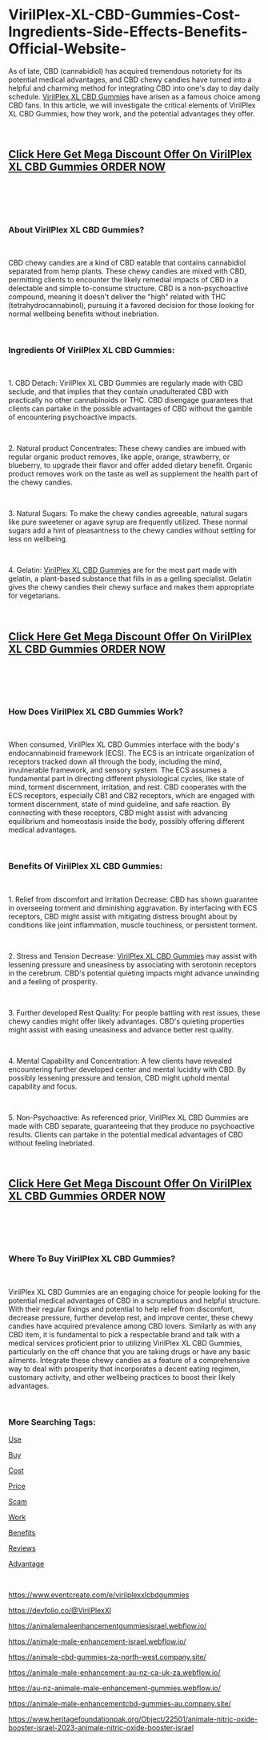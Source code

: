 # VirilPlex-XL-CBD-Gummies-Cost-Ingredients-Side-Effects-Benefits-Official-Website-
<p>As of late, CBD (cannabidiol) has acquired tremendous notoriety for its potential medical advantages, and CBD chewy candies have turned into a helpful and charming method for integrating CBD into one's day to day daily schedule.&nbsp;<a href="https://virilplex-xl-cbd-gummies.webflow.io/">VirilPlex XL CBD Gummies</a>&nbsp;have arisen as a famous choice among CBD fans. In this article, we will investigate the critical elements of VirilPlex XL CBD Gummies, how they work, and the potential advantages they offer.</p>
<p>&nbsp;</p>
<h2><strong><a href="https://fitbreathing.com/recommends/virilplexxl-cbd-gummies/">Click Here Get Mega Discount Offer On VirilPlex XL CBD Gummies ORDER NOW</a></strong></h2>
<p>&nbsp;</p>
<p><a href="https://fitbreathing.com/recommends/virilplexxl-cbd-gummies/"><img src="https://justpaste.it/img/83234064658b9dd1334dbdda24aaf48f.jpg" alt="" border="0" /></a></p>
<p>&nbsp;</p>
<h3><strong>About VirilPlex XL CBD Gummies?</strong></h3>
<p>&nbsp;</p>
<p>CBD chewy candies are a kind of CBD eatable that contains cannabidiol separated from hemp plants. These chewy candies are mixed with CBD, permitting clients to encounter the likely remedial impacts of CBD in a delectable and simple to-consume structure. CBD is a non-psychoactive compound, meaning it doesn't deliver the "high" related with THC (tetrahydrocannabinol), pursuing it a favored decision for those looking for normal wellbeing benefits without inebriation.</p>
<p>&nbsp;</p>
<h3><strong>Ingredients Of VirilPlex XL CBD Gummies:</strong></h3>
<p>&nbsp;</p>
<p>1. CBD Detach: VirilPlex XL CBD Gummies are regularly made with CBD seclude, and that implies that they contain unadulterated CBD with practically no other cannabinoids or THC. CBD disengage guarantees that clients can partake in the possible advantages of CBD without the gamble of encountering psychoactive impacts.</p>
<p>&nbsp;</p>
<p>2. Natural product Concentrates: These chewy candies are imbued with regular organic product removes, like apple, orange, strawberry, or blueberry, to upgrade their flavor and offer added dietary benefit. Organic product removes work on the taste as well as supplement the health part of the chewy candies.</p>
<p>&nbsp;</p>
<p>3. Natural Sugars: To make the chewy candies agreeable, natural sugars like pure sweetener or agave syrup are frequently utilized. These normal sugars add a hint of pleasantness to the chewy candies without settling for less on wellbeing.</p>
<p>&nbsp;</p>
<p>4. Gelatin:&nbsp;<a href="https://virilplex-xl-cbd-gummies.company.site/">VirilPlex XL CBD Gummies</a>&nbsp;are for the most part made with gelatin, a plant-based substance that fills in as a gelling specialist. Gelatin gives the chewy candies their chewy surface and makes them appropriate for vegetarians.</p>
<p>&nbsp;</p>
<h2><strong><a href="https://fitbreathing.com/recommends/virilplexxl-cbd-gummies/">Click Here Get Mega Discount Offer On VirilPlex XL CBD Gummies ORDER NOW</a></strong></h2>
<p>&nbsp;</p>
<p><a href="https://fitbreathing.com/recommends/virilplexxl-cbd-gummies/"><img src="https://justpaste.it/img/1314d5676df58f16f718913337f5bb99.jpg" alt="" border="0" /></a></p>
<p>&nbsp;</p>
<h3><strong>How Does VirilPlex XL CBD Gummies Work?</strong></h3>
<p>&nbsp;</p>
<p>When consumed, VirilPlex XL CBD Gummies interface with the body's endocannabinoid framework (ECS). The ECS is an intricate organization of receptors tracked down all through the body, including the mind, invulnerable framework, and sensory system. The ECS assumes a fundamental part in directing different physiological cycles, like state of mind, torment discernment, irritation, and rest. CBD cooperates with the ECS receptors, especially CB1 and CB2 receptors, which are engaged with torment discernment, state of mind guideline, and safe reaction. By connecting with these receptors, CBD might assist with advancing equilibrium and homeostasis inside the body, possibly offering different medical advantages.</p>
<p>&nbsp;</p>
<h3><strong>Benefits Of VirilPlex XL CBD Gummies:</strong></h3>
<p>&nbsp;</p>
<p>1. Relief from discomfort and Irritation Decrease: CBD has shown guarantee in overseeing torment and diminishing aggravation. By interfacing with ECS receptors, CBD might assist with mitigating distress brought about by conditions like joint inflammation, muscle touchiness, or persistent torment.</p>
<p>&nbsp;</p>
<p>2. Stress and Tension Decrease:&nbsp;<a href="https://www.yepdesk.com/virilplex-xl-cbd-gummies-for-ed-revitalize-your-bedroom-confidence">VirilPlex XL CBD Gummies</a>&nbsp;may assist with lessening pressure and uneasiness by associating with serotonin receptors in the cerebrum. CBD's potential quieting impacts might advance unwinding and a feeling of prosperity.</p>
<p>&nbsp;</p>
<p>3. Further developed Rest Quality: For people battling with rest issues, these chewy candies might offer likely advantages. CBD's quieting properties might assist with easing uneasiness and advance better rest quality.</p>
<p>&nbsp;</p>
<p>4. Mental Capability and Concentration: A few clients have revealed encountering further developed center and mental lucidity with CBD. By possibly lessening pressure and tension, CBD might uphold mental capability and focus.</p>
<p>&nbsp;</p>
<p>5. Non-Psychoactive: As referenced prior, VirilPlex XL CBD Gummies are made with CBD separate, guaranteeing that they produce no psychoactive results. Clients can partake in the potential medical advantages of CBD without feeling inebriated.</p>
<p>&nbsp;</p>
<h2><strong><a href="https://fitbreathing.com/recommends/virilplexxl-cbd-gummies/">Click Here Get Mega Discount Offer On VirilPlex XL CBD Gummies ORDER NOW</a></strong></h2>
<p>&nbsp;</p>
<p><a href="https://fitbreathing.com/recommends/virilplexxl-cbd-gummies/"><img src="https://justpaste.it/img/3719b448ef65df8836316596cea43590.jpg" alt="" border="0" /></a></p>
<p>&nbsp;</p>
<h3><strong>Where To Buy VirilPlex XL CBD Gummies?</strong></h3>
<p>&nbsp;</p>
<p>VirilPlex XL CBD Gummies are an engaging choice for people looking for the potential medical advantages of CBD in a scrumptious and helpful structure. With their regular fixings and potential to help relief from discomfort, decrease pressure, further develop rest, and improve center, these chewy candies have acquired prevalence among CBD lovers. Similarly as with any CBD item, it is fundamental to pick a respectable brand and talk with a medical services proficient prior to utilizing VirilPlex XL CBD Gummies, particularly on the off chance that you are taking drugs or have any basic ailments. Integrate these chewy candies as a feature of a comprehensive way to deal with prosperity that incorporates a decent eating regimen, customary activity, and other wellbeing practices to boost their likely advantages.</p>
<p>&nbsp;</p>
<h3><strong>More Searching Tags:</strong></h3>
<p><a href="https://fitbreathing.com/virilplex-xl-cbd-gummies/">Use</a></p>
<p><a href="https://virilplex-xl-cbd-gummies-price.webflow.io/">Buy</a></p>
<p><a href="https://groups.google.com/g/virilplex-xl-cbd-gummies/c/xszSyDDd3K0">Cost</a></p>
<p><a href="https://sites.google.com/view/virilplex-xl-cbd-gummies/home">Price</a></p>
<p><a href="https://fitbreathing.com/penixmed-de-at-ch/">Scam</a></p>
<p><a href="https://fitbreathing.com/vital-dynamics-male-enhancement-gummies/">Work</a></p>
<p><a href="https://infogram.com/virilplex-xl-cbd-male-enhancement-gummies-bigger-and-harder-libido-and-size-1h7z2l8388xox6o?live">Benefits</a></p>
<p><a href="https://lookerstudio.google.com/reporting/36bac8a8-d0e2-4569-a56d-4d28b8832f83">Reviews</a></p>
<p><a href="https://virilplex-xl-cbd-gummies.mystrikingly.com/">Advantage</a></p>
<p>&nbsp;</p>
<p><a href="https://www.eventcreate.com/e/virilplexxlcbdgummies">https://www.eventcreate.com/e/virilplexxlcbdgummies</a></p>
<p><a href="https://devfolio.co/@VirilPlexXl">https://devfolio.co/@VirilPlexXl</a></p>
<p><a href="https://animalemaleenhancementgummiesisrael.webflow.io/">https://animalemaleenhancementgummiesisrael.webflow.io/</a></p>
<p><a href="https://animale-male-enhancement-israel.webflow.io/">https://animale-male-enhancement-israel.webflow.io/</a></p>
<p><a href="https://animale-cbd-gummies-za-north-west.company.site/">https://animale-cbd-gummies-za-north-west.company.site/</a></p>
<p><a href="https://animale-male-enhancement-au-nz-ca-uk-za.webflow.io/">https://animale-male-enhancement-au-nz-ca-uk-za.webflow.io/</a></p>
<p><a href="https://au-nz-animale-male-enhancement-gummies.webflow.io/">https://au-nz-animale-male-enhancement-gummies.webflow.io/</a></p>
<p><a href="https://animale-male-enhancementcbd-gummies-au.company.site/">https://animale-male-enhancementcbd-gummies-au.company.site/</a></p>
<p><a href="https://www.heritagefoundationpak.org/Object/22501/animale-nitric-oxide-booster-israel-2023-animale-nitric-oxide-booster-israel">https://www.heritagefoundationpak.org/Object/22501/animale-nitric-oxide-booster-israel-2023-animale-nitric-oxide-booster-israel</a></p>
